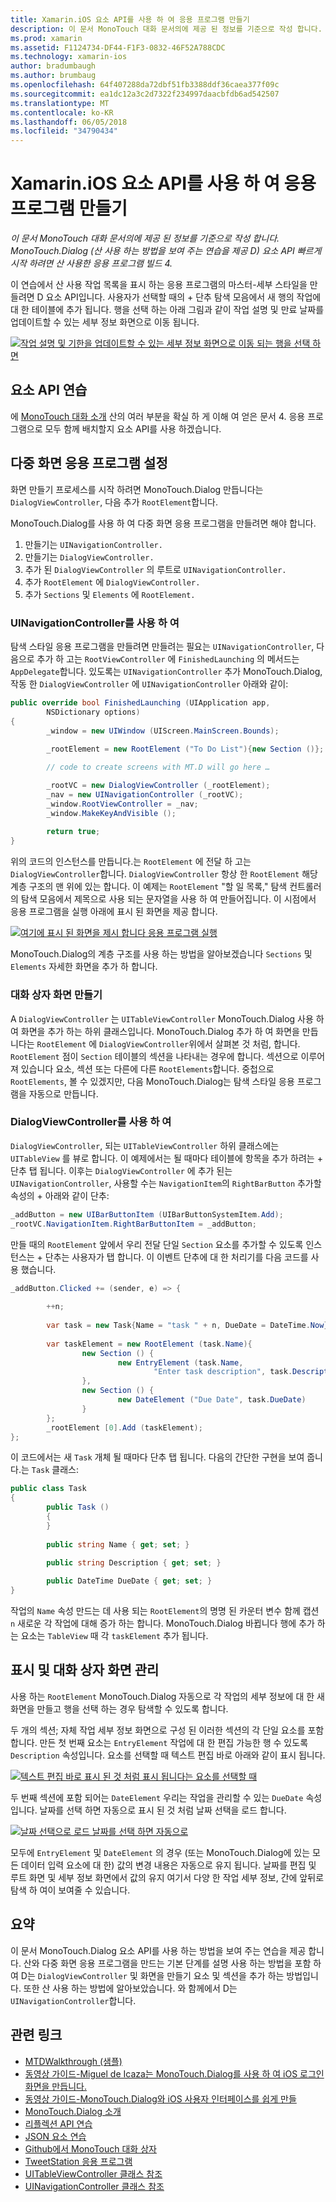 ```yaml
---
title: Xamarin.iOS 요소 API를 사용 하 여 응용 프로그램 만들기
description: 이 문서 MonoTouch 대화 문서의에 제공 된 정보를 기준으로 작성 합니다. MonoTouch.Dialog (산 사용 하는 방법을 보여 주는 연습을 제공 D) 요소 API 빠르게 시작 하려면 산 사용한 응용 프로그램 빌드 4.
ms.prod: xamarin
ms.assetid: F1124734-DF44-F1F3-0832-46F52A788CDC
ms.technology: xamarin-ios
author: bradumbaugh
ms.author: brumbaug
ms.openlocfilehash: 64f407288da72dbf51fb3388ddf36caea377f09c
ms.sourcegitcommit: ea1dc12a3c2d7322f234997daacbfdb6ad542507
ms.translationtype: MT
ms.contentlocale: ko-KR
ms.lasthandoff: 06/05/2018
ms.locfileid: "34790434"
---
```

# <a name="creating-a-xamarinios-application-using-the-elements-api"></a>Xamarin.iOS 요소 API를 사용 하 여 응용 프로그램 만들기

_이 문서 MonoTouch 대화 문서의에 제공 된 정보를 기준으로 작성 합니다. MonoTouch.Dialog (산 사용 하는 방법을 보여 주는 연습을 제공 D) 요소 API 빠르게 시작 하려면 산 사용한 응용 프로그램 빌드 4._

이 연습에서 산 사용 작업 목록을 표시 하는 응용 프로그램의 마스터-세부 스타일을 만들려면 D 요소 API입니다. 사용자가 선택할 때의 <span class="ui"> + </span> 단추 탐색 모음에서 새 행의 작업에 대 한 테이블에 추가 됩니다. 행을 선택 하는 아래 그림과 같이 작업 설명 및 만료 날짜를 업데이트할 수 있는 세부 정보 화면으로 이동 됩니다.

 [![](elements-api-walkthrough-images/01-task-list-app.png "작업 설명 및 기한을 업데이트할 수 있는 세부 정보 화면으로 이동 되는 행을 선택 하면")](elements-api-walkthrough-images/01-task-list-app.png#lightbox)

 <a name="Elements_API_Walkthrough" />


## <a name="elements-api-walkthrough"></a>요소 API 연습

에 [MonoTouch 대화 소개](~/ios/user-interface/monotouch.dialog/index.md) 산의 여러 부분을 확실 하 게 이해 여 얻은 문서 4. 응용 프로그램으로 모두 함께 배치할지 요소 API를 사용 하겠습니다.

 <a name="Setting_up_the_Multi-Screen_Application" />


## <a name="setting-up-the-multi-screen-application"></a>다중 화면 응용 프로그램 설정

화면 만들기 프로세스를 시작 하려면 MonoTouch.Dialog 만듭니다는 `DialogViewController`, 다음 추가 `RootElement`합니다.

MonoTouch.Dialog를 사용 하 여 다중 화면 응용 프로그램을 만들려면 해야 합니다.

1.  만들기는  `UINavigationController.`
1.  만들기는  `DialogViewController.`
1.  추가 된 `DialogViewController` 의 루트로  `UINavigationController.` 
1.  추가 `RootElement` 에  `DialogViewController.`
1.  추가 `Sections` 및 `Elements` 에  `RootElement.` 


 <a name="Using_A_UINavigationController" />


### <a name="using-a-uinavigationcontroller"></a>UINavigationController를 사용 하 여

탐색 스타일 응용 프로그램을 만들려면 만들려는 필요는 `UINavigationController`, 다음으로 추가 하 고는 `RootViewController` 에 `FinishedLaunching` 의 메서드는 `AppDelegate`합니다. 있도록는 `UINavigationController` 추가 MonoTouch.Dialog, 작동 한 `DialogViewController` 에 `UINavigationController` 아래와 같이:

```csharp
public override bool FinishedLaunching (UIApplication app, 
        NSDictionary options)
{
        _window = new UIWindow (UIScreen.MainScreen.Bounds);
            
        _rootElement = new RootElement ("To Do List"){new Section ()};

        // code to create screens with MT.D will go here …

        _rootVC = new DialogViewController (_rootElement);
        _nav = new UINavigationController (_rootVC);
        _window.RootViewController = _nav;
        _window.MakeKeyAndVisible ();
            
        return true;
}
```

위의 코드의 인스턴스를 만듭니다.는 `RootElement` 에 전달 하 고는 `DialogViewController`합니다. `DialogViewController` 항상 한 `RootElement` 해당 계층 구조의 맨 위에 있는 합니다. 이 예제는 `RootElement` "할 일 목록," 탐색 컨트롤러의 탐색 모음에서 제목으로 사용 되는 문자열을 사용 하 여 만들어집니다. 이 시점에서 응용 프로그램을 실행 아래에 표시 된 화면을 제공 합니다.

 [![](elements-api-walkthrough-images/02-to-do-list-screen-.png "여기에 표시 된 화면을 제시 합니다 응용 프로그램 실행")](elements-api-walkthrough-images/02-to-do-list-screen-.png#lightbox)

MonoTouch.Dialog의 계층 구조를 사용 하는 방법을 알아보겠습니다 `Sections` 및 `Elements` 자세한 화면을 추가 하 합니다.

 <a name="Creating_the_Dialog_Screens" />


### <a name="creating-the-dialog-screens"></a>대화 상자 화면 만들기

A `DialogViewController` 는 `UITableViewController` MonoTouch.Dialog 사용 하 여 화면을 추가 하는 하위 클래스입니다. MonoTouch.Dialog 추가 하 여 화면을 만듭니다는 `RootElement` 에 `DialogViewController`위에서 살펴본 것 처럼, 합니다. `RootElement` 점이 `Section` 테이블의 섹션을 나타내는 경우에 합니다.
섹션으로 이루어져 있습니다 요소, 섹션 또는 다른에 다른 `RootElements`합니다. 중첩으로 `RootElements`, 볼 수 있겠지만, 다음 MonoTouch.Dialog는 탐색 스타일 응용 프로그램을 자동으로 만듭니다.

 <a name="Using_DialogViewController" />


### <a name="using-dialogviewcontroller"></a>DialogViewController를 사용 하 여

`DialogViewController`, 되는 `UITableViewController` 하위 클래스에는 `UITableView` 를 뷰로 합니다. 이 예제에서는 될 때마다 테이블에 항목을 추가 하려는 <span class="ui"> + </span> 단추 탭 됩니다. 이후는 `DialogViewController` 에 추가 된는 `UINavigationController`, 사용할 수는 `NavigationItem`의 `RightBarButton` 추가할 속성의 <span class="ui"> + </span> 아래와 같이 단추:

```csharp
_addButton = new UIBarButtonItem (UIBarButtonSystemItem.Add);
_rootVC.NavigationItem.RightBarButtonItem = _addButton;
```

만들 때의 `RootElement` 앞에서 우리 전달 단일 `Section` 요소를 추가할 수 있도록 인스턴스는 <span class="ui"> + </span> 단추는 사용자가 탭 합니다. 이 이벤트 단추에 대 한 처리기를 다음 코드를 사용 했습니다.

```csharp
_addButton.Clicked += (sender, e) => {
                
        ++n;
                
        var task = new Task{Name = "task " + n, DueDate = DateTime.Now};
                
        var taskElement = new RootElement (task.Name){
                new Section () {
                        new EntryElement (task.Name, 
                                "Enter task description", task.Description)
                },
                new Section () {
                        new DateElement ("Due Date", task.DueDate)
                }
        };
        _rootElement [0].Add (taskElement);
};
```

이 코드에서는 새 `Task` 개체 될 때마다 단추 탭 됩니다. 다음의 간단한 구현을 보여 줍니다.는 `Task` 클래스:

```csharp
public class Task
{   
        public Task ()
        {
        }
        
        public string Name { get; set; }
        
        public string Description { get; set; }

        public DateTime DueDate { get; set; }
}
```

 []()

작업의 `Name` 속성 만드는 데 사용 되는 `RootElement`의 명명 된 카운터 변수 함께 캡션 `n` 새로운 각 작업에 대해 증가 하는 합니다. MonoTouch.Dialog 바뀝니다 행에 추가 하는 요소는 `TableView` 때 각 `taskElement` 추가 됩니다.

 <a name="Presenting_and_Managing_Dialog_Screens" />


## <a name="presenting-and-managing-dialog-screens"></a>표시 및 대화 상자 화면 관리

사용 하는 `RootElement` MonoTouch.Dialog 자동으로 각 작업의 세부 정보에 대 한 새 화면을 만들고 행을 선택 하는 경우 탐색할 수 있도록 합니다.

두 개의 섹션; 자체 작업 세부 정보 화면으로 구성 된 이러한 섹션의 각 단일 요소를 포함합니다. 만든 첫 번째 요소는 `EntryElement` 작업에 대 한 편집 가능한 행 수 있도록 `Description` 속성입니다. 요소를 선택할 때 텍스트 편집 바로 아래와 같이 표시 됩니다.

 [![](elements-api-walkthrough-images/03-create-task.png "텍스트 편집 바로 표시 된 것 처럼 표시 됩니다는 요소를 선택할 때")](elements-api-walkthrough-images/03-create-task.png#lightbox)

두 번째 섹션에 포함 되어는 `DateElement` 우리는 작업을 관리할 수 있는 `DueDate` 속성입니다. 날짜를 선택 하면 자동으로 표시 된 것 처럼 날짜 선택을 로드 합니다.

 [![](elements-api-walkthrough-images/04-date-picker.png "날짜 선택으로 로드 날짜를 선택 하면 자동으로")](elements-api-walkthrough-images/04-date-picker.png#lightbox)

모두에 `EntryElement` 및 `DateElement` 의 경우 (또는 MonoTouch.Dialog에 있는 모든 데이터 입력 요소에 대 한) 값의 변경 내용은 자동으로 유지 됩니다. 날짜를 편집 및 루트 화면 및 세부 정보 화면에서 값의 유지 여기서 다양 한 작업 세부 정보, 간에 앞뒤로 탐색 하 여이 보여줄 수 있습니다.

 <a name="Summary" />


## <a name="summary"></a>요약

이 문서 MonoTouch.Dialog 요소 API를 사용 하는 방법을 보여 주는 연습을 제공 합니다. 산와 다중 화면 응용 프로그램을 만드는 기본 단계를 설명 사용 하는 방법을 포함 하 여 D는 `DialogViewController` 및 화면을 만들기 요소 및 섹션을 추가 하는 방법입니다. 또한 산 사용 하는 방법에 알아보았습니다. 와 함께에서 D는 `UINavigationController`합니다.


## <a name="related-links"></a>관련 링크

- [MTDWalkthrough (샘플)](https://developer.xamarin.com/samples/MTDWalkthrough/)
- [동영상 가이드-Miguel de Icaza는 MonoTouch.Dialog를 사용 하 여 iOS 로그인 화면을 만듭니다.](http://youtu.be/3butqB1EG0c)
- [동영상 가이드-MonoTouch.Dialog와 iOS 사용자 인터페이스를 쉽게 만들](http://youtu.be/j7OC5r8ZkYg)
- [MonoTouch.Dialog 소개](~/ios/user-interface/monotouch.dialog/index.md)
- [리플렉션 API 연습](~/ios/user-interface/monotouch.dialog/reflection-api-walkthrough.md)
- [JSON 요소 연습](~/ios/user-interface/monotouch.dialog/json-element-walkthrough.md)
- [Github에서 MonoTouch 대화 상자](https://github.com/migueldeicaza/MonoTouch.Dialog)
- [TweetStation 응용 프로그램](https://github.com/migueldeicaza/TweetStation)
- [UITableViewController 클래스 참조](http://developer.apple.com/library/ios/#DOCUMENTATION/UIKit/Reference/UITableViewController_Class/Reference/Reference.html)
- [UINavigationController 클래스 참조](http://developer.apple.com/library/ios/#documentation/UIKit/Reference/UINavigationController_Class/Reference/Reference.html)
